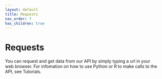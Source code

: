 ```yaml
---
layout: default
title: Requests
nav_order: 7
has_children: true
---
```


# Requests

You can request and get data from our API by simply typing  a url in your web browser. 
For infomation on how to use Python or R to make calls to the API, see Tutorials. 